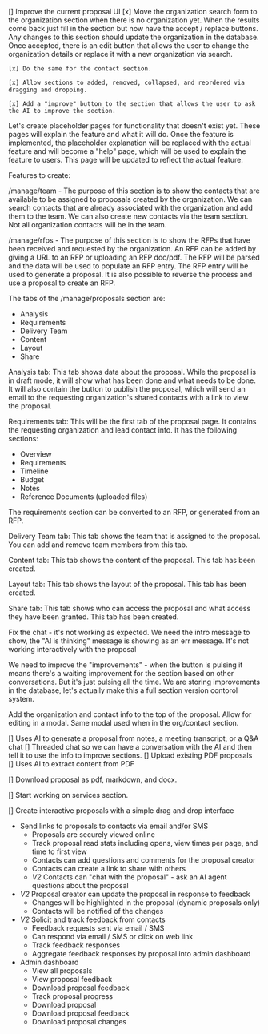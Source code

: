   
[] Improve the current proposal UI
    [x] Move the organization search form to the organization section when there is no organization yet. When the results come back just fill in the section but now have the accept / replace buttons. Any changes to this section should update the organization in the database. Once accepted, there is an edit button that allows the user to change the organization details or replace it with a new organization via search.

    [x] Do the same for the contact section.

    [x] Allow sections to added, removed, collapsed, and reordered via dragging and dropping.

    [x] Add a "improve" button to the section that allows the user to ask the AI to improve the section.

Let's create placeholder pages for functionality that doesn't exist yet. These pages will explain the feature and what it will do. Once the feature is implemented, the placeholder explanation will be replaced with the actual feature and will become a "help" page, which will be used to explain the feature to users. This page will be updated to reflect the actual feature.

Features to create:

/manage/team - The purpose of this section is to show the contacts that are available to be assigned to proposals created by the organization. We can search contacts that are already associated with the organization and add them to the team. We can also create new contacts via the team section. Not all organization contacts will be in the team.

/manage/rfps - The purpose of this section is to show the RFPs that have been received and requested by the organization. An RFP can be added by giving a URL to an RFP or uploading an RFP doc/pdf. The RFP will be parsed and the data will be used to populate an RFP entry. The RFP entry will be used to generate a proposal. It is also possible to reverse the process and use a proposal to create an RFP.

The tabs of the /manage/proposals section are:
- Analysis
- Requirements
- Delivery Team
- Content
- Layout
- Share

Analysis tab: This tab shows data about the proposal. While the proposal is in draft mode, it will show what has been done and what needs to be done. It will also contain the button to publish the proposal, which will send an email to the requesting organization's shared contacts with a link to view the proposal.

Requirements tab: This will be the first tab of the proposal page. It contains the requesting organization and lead contact info. It has the following sections:
  - Overview
  - Requirements
  - Timeline
  - Budget
  - Notes
  - Reference Documents (uploaded files)

The requirements section can be converted to an RFP, or generated from an RFP.

Delivery Team tab: This tab shows the team that is assigned to the proposal. You can add and remove team members from this tab.

Content tab: This tab shows the content of the proposal. This tab has been created.

Layout tab: This tab shows the layout of the proposal. This tab has been created.

Share tab: This tab shows who can access the proposal and what access they have been granted. This tab has been created.



Fix the chat - it's not working as expected. We need the intro message to show, the "AI is thinking" message is showing as an err message. It's not working interactively with the proposal

We need to improve the "improvements" - when the button is pulsing it means there's a waiting improvement for the section based on other conversations. But it's just pulsing all the time. We are storing improvements in the database, let's actually make this a full section version contorol system.

Add the organization and contact info to the top of the proposal. Allow for editing in a modal. Same modal used when in the org/contact section.

[] Uses AI to generate a proposal from notes, a meeting transcript, or a Q&A chat
    [] Threaded chat so we can have a conversation with the AI and then tell it to use the info to improve sections.
    [] Upload existing PDF proposals     
        [] Uses AI to extract content from PDF

[] Download proposal as pdf, markdown, and docx.

[] Start working on services section.


[] Create interactive proposals with a simple drag and drop interface


- Send links to proposals to contacts via email and/or SMS
  - Proposals are securely viewed online
  - Track proposal read stats including opens, view times per page, and time to first view
  - Contacts can add questions and comments for the proposal creator
  - Contacts can create a link to share with others
  - *V2* Contacts can "chat with the proposal" - ask an AI agent questions about the proposal
- *V2* Proposal creator can update the proposal in response to feedback
  - Changes will be highlighted in the proposal (dynamic proposals only)
  - Contacts will be notified of the changes
- *V2* Solicit and track feedback from contacts
  - Feedback requests sent via email / SMS
  - Can respond via email / SMS or click on web link
  - Track feedback responses
  - Aggregate feedback responses by proposal into admin dashboard
- Admin dashboard
  - View all proposals
  - View proposal feedback
  - Download proposal feedback
  - Track proposal progress
  - Download proposal
  - Download proposal feedback
  - Download proposal changes